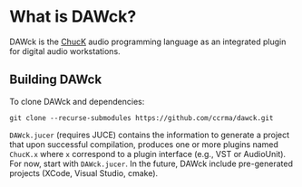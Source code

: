 # What is DAWck?
DAWck is the [ChucK](https://github.com/ccrma/chuck) audio programming language as an integrated plugin for digital audio workstations.

## Building DAWck
To clone DAWck and dependencies:
```
git clone --recurse-submodules https://github.com/ccrma/dawck.git
```
`DAWck.jucer` (requires JUCE) contains the information to generate a project that upon successful compilation, produces one or more plugins named `ChucK.x` where `x` correspond to a plugin interface (e.g., VST or AudioUnit). For now, start with `DAWck.jucer`. In the future, DAWck include pre-generated projects (XCode, Visual Studio, cmake).
